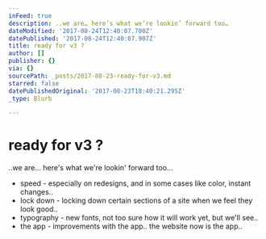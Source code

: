 ```yaml
---
inFeed: true
description: ..we are… here’s what we’re lookin’ forward too…
dateModified: '2017-08-24T12:40:07.700Z'
datePublished: '2017-08-24T12:40:07.907Z'
title: ready for v3 ?
author: []
publisher: {}
via: {}
sourcePath: _posts/2017-08-23-ready-for-v3.md
starred: false
datePublishedOriginal: '2017-08-23T18:40:21.295Z'
_type: Blurb

---
```

# ready for v3 ?

..we are... here's what we're lookin' forward too...

* speed - especially on redesigns, and in some cases like color, instant changes..
* lock down - locking down certain sections of a site when we feel they look good..
* typography - new fonts, not too sure how it will work yet, but we'll see..
* the app - improvements with the app.. the website now is the app..